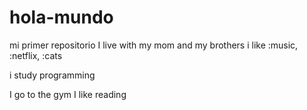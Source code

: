 # hola-mundo

  mi primer repositorio
I live with my mom and my brothers
i like :music, :netflix, :cats

i study programming

I go to the gym
I like reading

<!---
Nikki-021/Nikki-021 is a ✨ special ✨ repository because its `README.md` (this file) appears on your GitHub profile.
You can click the Preview link to take a look at your changes.
--->
